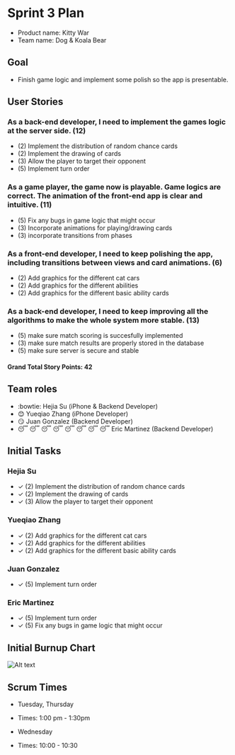 # Sprint 3 Plan

* Product name: Kitty War
* Team name: Dog & Koala Bear

## Goal

* Finish game logic and implement some polish so the app is presentable.

## User Stories

### As a back-end developer, I need to implement the games logic at the server side. (12)

* (2) Implement the distribution of random chance cards
* (2) Implement the drawing of cards
* (3) Allow the player to target their opponent
* (5) Implement turn order

### As a game player, the game now is playable. Game logics are correct. The animation of the front-end app is clear and intuitive. (11)

* (5) Fix any bugs in game logic that might occur
* (3) Incorporate animations for playing/drawing cards
* (3) incorporate transitions from phases

### As a front-end developer, I need to keep polishing the app, including transitions between views and card animations. (6)

* (2) Add graphics for the different cat cars
* (2) Add graphics for the different abilities
* (2) Add graphics for the different basic ability cards

### As a back-end developer, I need to keep improving all the algorithms to make the whole system more stable. (13)

* (5) make sure match scoring is succesfully implemented
* (3) make sure match results are properly stored in the database
* (5) make sure server is secure and stable

#### Grand Total Story Points: 42

## Team roles

* :bowtie: Hejia Su (iPhone & Backend Developer)
* :blush: Yueqiao Zhang (iPhone Developer)
* :smirk: Juan Gonzalez (Backend Developer)
* :sleeping: :sleeping: :sleeping: :sleeping: :sleeping: :sleeping: :sleeping: :sleeping: Eric Martinez (Backend Developer)

## Initial Tasks

### Hejia Su

* ✓ (2) Implement the distribution of random chance cards
* ✓ (2) Implement the drawing of cards
* ✓ (3) Allow the player to target their opponent

### Yueqiao Zhang

* ✓ (2) Add graphics for the different cat cars
* ✓ (2) Add graphics for the different abilities
* ✓ (2) Add graphics for the different basic ability cards

### Juan Gonzalez

* ✓ (5) Implement turn order

### Eric Martinez

* ✓ (5) Implement turn order
* ✓ (5) Fix any bugs in game logic that might occur

## Initial Burnup Chart
![Alt text](https://docs.google.com/drawings/d/e/2PACX-1vTJm6KtYsDdef_wS1tX961jPtDZDkNJ8VfS-tKlqx0xBrrl0RgjoKhYPaHDfFCF6GH6c7lv4l6tMl94/pub?w=480&h=360 "Burnup Chart")


## Scrum Times

* Tuesday, Thursday
* Times: 1:00 pm - 1:30pm

* Wednesday
* Times: 10:00 - 10:30

